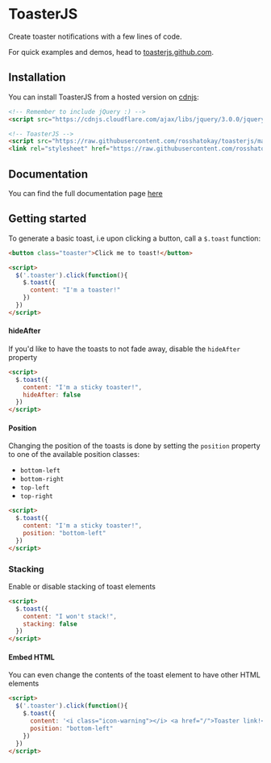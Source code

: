 # ToasterJS
Create toaster notifications with a few lines of code.

For quick examples and demos, head to [toasterjs.github.com](https://toasterjs.github.com/).

## Installation

You can install ToasterJS from a hosted version on [cdnjs](https://www.npmjs.com/package/jquery-modal):

```html
<!-- Remember to include jQuery :) -->
<script src="https://cdnjs.cloudflare.com/ajax/libs/jquery/3.0.0/jquery.min.js"></script>

<!-- ToasterJS -->
<script src="https://raw.githubusercontent.com/rosshatokay/toasterjs/main/src/toaster.js"></script>
<link rel="stylesheet" href="https://raw.githubusercontent.com/rosshatokay/toasterjs/main/src/toaster.css" />
```

## Documentation

You can find the full documentation page [here](https://link.com)

## Getting started

To generate a basic toast, i.e upon clicking a button, call a `$.toast` function:

```html
<button class="toaster">Click me to toast!</button>

<script>
  $('.toaster').click(function(){
    $.toast({
      content: "I'm a toaster!"
    })
  })
</script>

```

#### hideAfter

If you'd like to have the toasts to not fade away, disable the `hideAfter` property

```html
<script>
  $.toast({
    content: "I'm a sticky toaster!",
    hideAfter: false
  })
</script>
```

#### Position

Changing the position of the toasts is done by setting the `position` property to one of the available position classes:

* `bottom-left`
* `bottom-right`
* `top-left`
* `top-right`

```html
<script>
  $.toast({
    content: "I'm a sticky toaster!",
    position: "bottom-left"
  })
</script>
```

### Stacking

Enable or disable stacking of toast elements

```html
<script>
  $.toast({
    content: "I won't stack!",
    stacking: false
  })
</script>
```

#### Embed HTML

You can even change the contents of the toast element to have other HTML elements


```html
<script>
  $('.toaster').click(function(){
    $.toast({
      content: '<i class="icon-warning"></i> <a href="/">Toaster link!</a>',
      position: "bottom-left"
    })
  })
</script>
```
